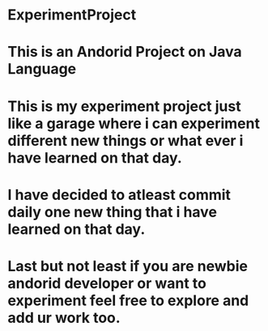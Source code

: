 # ExperimentProject
# This is an Andorid Project on Java Language
# This is my experiment project just like a garage where i can experiment different new things or what ever i have learned on that day.
# I have decided to atleast commit daily one new thing that i have learned on that day.
# Last but not least if you are newbie andorid developer or want to experiment feel free to explore and add ur work too.


